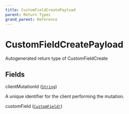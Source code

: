 ```yaml
---
title: CustomFieldCreatePayload
parent: Return Types
grand_parent: Reference
---
```


# CustomFieldCreatePayload

Autogenerated return type of CustomFieldCreate

## Fields

<div class="field-entry ">
  <span id="client_mutation_id" class="field-name anchored">clientMutationId (<code><a href="/docs/reference/scalar/string">String</a></code>)</span>

  <div class="description-wrapper">
   <p>A unique identifier for the client performing the mutation.</p>

  </div>
</div>

<div class="field-entry ">
  <span id="custom_field" class="field-name anchored">customField (<code><a href="/docs/reference/object/custom_field">CustomField!</a></code>)</span>

  <div class="description-wrapper">

  </div>
</div>

